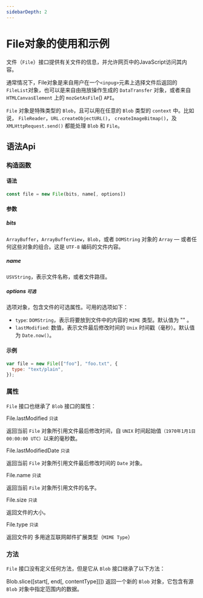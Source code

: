 ```yaml
---
sidebarDepth: 2
---
```

# File对象的使用和示例

文件（`File`）接口提供有关文件的信息，并允许网页中的JavaScript访问其内容。

通常情况下，File对象是来自用户在一个`<inpug>`元素上选择文件后返回的`FileList`对象，也可以是来自由拖放操作生成的 `DataTransfer` 对象，或者来自 `HTMLCanvasElement` 上的 `mozGetAsFile`() `API`。

`File` 对象是特殊类型的 `Blob`，且可以用在任意的 `Blob` 类型的 `context` 中。比如说， `FileReader`，`URL.createObjectURL()`， `createImageBitmap()`，及 `XMLHttpRequest.send()` 都能处理 `Blob` 和 `File`。

## 语法Api

### 构造函数

#### 语法

```js
const file = new File(bits, name[, options])
```

#### 参数

##### bits

`ArrayBuffer`，`ArrayBufferView`，`Blob`，或者 `DOMString` 对象的 `Array` — 或者任何这些对象的组合。这是 `UTF-8` 编码的文件内容。

##### name

`USVString`，表示文件名称，或者文件路径。

##### options `可选`

选项对象，包含文件的可选属性。可用的选项如下：

- `type`: `DOMString`，表示将要放到文件中的内容的 `MIME` 类型。默认值为 "" 。
- `lastModified`: 数值，表示文件最后修改时间的 `Unix` 时间戳（毫秒）。默认值为 `Date.now()`。

#### 示例

```js
var file = new File(["foo"], "foo.txt", {
  type: "text/plain",
});
```

### 属性

`File` 接口也继承了 `Blob` 接口的属性：

File.lastModified  `只读`

返回当前 `File` 对象所引用文件最后修改时间，自 `UNIX` 时间起始值`（1970年1月1日 00:00:00 UTC）`以来的毫秒数。

File.lastModifiedDate `只读`

返回当前 `File` 对象所引用文件最后修改时间的 `Date` 对象。

File.name `只读`

返回当前 `File` 对象所引用文件的名字。

File.size `只读`

返回文件的大小。

File.type `只读`

返回文件的 多用途互联网邮件扩展类型（`MIME Type`）

### 方法

`File` 接口没有定义任何方法，但是它从 `Blob` 接口继承了以下方法：

Blob.slice([start[, end[, contentType]]])
返回一个新的 `Blob` 对象，它包含有源 `Blob` 对象中指定范围内的数据。